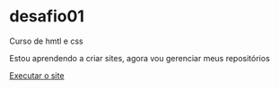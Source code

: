 # desafio01
 
Curso de hmtl e css

Estou aprendendo a criar sites, agora vou gerenciar meus repositórios

<a href="https://skreuz.github.io/modulo3/desafio01/">Executar o site </a>